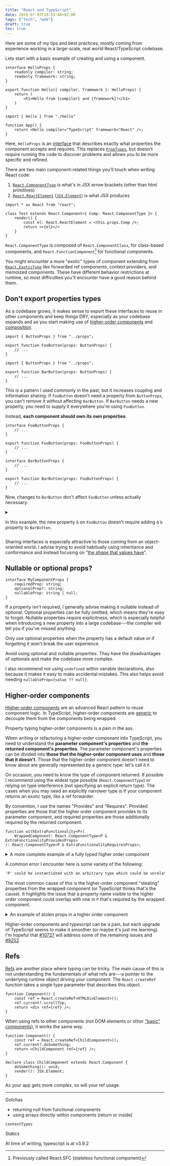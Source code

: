 ```yaml
---
title: "React and TypeScript"
date: 2020-07-03T18:53:48+02:00
tags: ["tech", "web"]
draft: true
toc: true
---
```


Here are some of my tips and best practices, mostly coming from experience working in a large-scale, real world React/TypeScript codebase.

Lets start with a basic example of creating and using a component.

```tsx
interface HelloProps {
    readonly compiler: string;
    readonly framework: string;
}

export function Hello({ compiler, framework }: HelloProps) {
    return (
        <h1>Hello from {compiler} and {framework}!</h1>
    )
}
```

```tsx
import { Hello } from "./hello"

function App() {
    return <Hello compiler="TypeScript" framework="React" />;
}
```

Here, `HelloProps` is an [interface](https://www.typescriptlang.org/docs/handbook/interfaces.html) that describes exactly what properties the component accepts and requires. This replaces [`PropTypes`](https://reactjs.org/docs/typechecking-with-proptypes.html), but doesn't require running the code to discover problems and allows you to be more specific and refined.

There are two main component-related things you'll touch when writing React code:

1. [`React.ComponentType`](https://github.com/DefinitelyTyped/DefinitelyTyped/blob/f0841a3126737ab117add60b2011d7a7c10022eb/types/react/index.d.ts#L82) is what's in JSX arrow brackets (other than html primitives)
2. [`React.ReactElement`](https://github.com/DefinitelyTyped/DefinitelyTyped/blob/f0841a3126737ab117add60b2011d7a7c10022eb/types/react/index.d.ts#L146-L150) ([`JSX.Element`](https://github.com/DefinitelyTyped/DefinitelyTyped/blob/f0841a3126737ab117add60b2011d7a7c10022eb/types/react/index.d.ts#L2942)) is what JSX produces

```tsx
import * as React from "react";

class Test extends React.Component<{ Comp: React.ComponentType }> {
    render() {
        const el: React.ReactElement = <this.props.Comp />;
        return <>{el}</>
    }
}
```

`React.ComponentType` is composed of `React.ComponentClass`, for class-based components, and `React.FunctionComponent`[^1] for functional components.

You might encounter a more "exotic" types of component extending from [`React.ExoticType`](https://github.com/DefinitelyTyped/DefinitelyTyped/blob/f0841a3126737ab117add60b2011d7a7c10022eb/types/react/index.d.ts#L355) like forwarded ref components, context providers, and memoized components. These have different behavior restrictions at runtime, so most difficulties you'll encounter have a good reason behind them.

## Don't export properties types

As a codebase grows, it makes sense to export these interfaces to reuse in other components and keep things DRY, especially as your codebase expands and as you start making use of [higher-order components](https://reactjs.org/docs/higher-order-components.html) and [composition](https://reactjs.org/docs/composition-vs-inheritance.html).

```tsx
import { ButtonProps } from "../props";

export function FooButton(props: ButtonProps) {
    // ...
}
```

```tsx
import { ButtonProps } from "../props";

export function BarButton(props: ButtonProps) {
    // ...
}
```

This is a pattern I used commonly in the past, but it increases coupling and information sharing. If `FooButton` doesn't need a property from `ButtonProps`, you can't remove it without affecting `BarButton`. If `BarButton` needs a new property, you need to supply it everywhere you're using `FooButton`.

Instead, **each component should own its own properties**.

```tsx
interface FooButtonProps {
    // ...
}

export function FooButton(props: FooButtonProps) {
    // ...
}
```

```tsx
interface BarButtonProps {
    // ...
}

export function BarButton(props: FooButtonProps) {
    // ...
}
```

Now, changes to `BarButton` don't affect `FooButton` unless actually necessary.

<details>

<summary>

In this example, the new property `b` on `FooButton` doesn't require adding a `b` property to `BarButton`.

</summary>

```tsx
import * as React from "react";

interface FooButtonProps {
    a: number;
    b: number; // this is a new property
}

declare function FooButton(props: FooButtonProps): React.ReactElement;

interface BarButtonProps {
    a: number;
}

declare function BarButton(props: FooButtonProps): React.ReactElement;

declare const conditional: boolean;

function Test() {
    const Button = conditional ? FooButton : BarButton;
    return <Button a={123} b={456} />;
}
```

[Playground link](https://www.typescriptlang.org/play/?jsx=2&ssl=1&ssc=1&pln=21&pc=2#code/JYWwDg9gTgLgBAKjgQwM5wEoFNkGN4BmUEIcARFDvmQNwBQdwAdjFlAXlnAGIQQBCAVxgwITAArEw6AN504ClAC44TQSABGbeorgaVazdrgB6E3BgALYOhspVWAO5wwUtjACedAL4MAJli4ADbIlHAEgkz4wGI8fEIiYgAUrhDSKrwCwqISUqgAlCrYeDAAdMX4AKJBWCBYLPSMLGwcuFz8oQk5kmmy8orIBupaUPS+dAHBoVwRUTAxTHAdUF3JqelxWYm5vYWYVGUVMNW19TCNkyFhuGKo8DdMfsDzYshBKhp8NchMjbPRsQAKlg7kl8nA5LoHncltlYgBeOAPJ4vJhvOAAfk2q0WKmWOJ0ikoMEEUEWAB4cSh4TIAIwAJgAzN49DSACwAVgAbCyTAA+MZAA)

</details>

Sharing interfaces is especially attractive to those coming from an object-oriented world. I advise trying to avoid habitually using inheritance and conformance and instead focusing on "[the _shape_ that values have](https://www.typescriptlang.org/docs/handbook/interfaces.html)".

## Nullable or optional props?

```tsx
interface MyComponentProps {
    requiredProp: string;
    optionalProp?: string;
    nullableProp: string | null;
}
```

If a property isn't required, I generally advise making it nullable instead of optional. Optional properties can be fully omitted, which means they're easy to forget. Nullable properties require explicitness, which is especially helpful when introducing a new property into a large codebase---the compiler will tell you if you've missed anything.

Only use optional properties when the property has a default value or if forgetting it won't break the user experience.

Avoid using optional and nullable properties. They have the disadvantages of optionals and make the codebase more complex.

I also recommend not using `undefined` within variable declarations, also because it makes it easy to make accidental mistakes. This also helps avoid needing `nullableProp={value ?? null}`.

## Higher-order components

[Higher-order components](https://reactjs.org/docs/higher-order-components.html) are an advanced React pattern to reuse component logic. In TypeScript, higher-order components are [generic](https://www.typescriptlang.org/docs/handbook/generics.html) to decouple them from the components being wrapped.

Property typing higher-order components is a pain in the ass.

When writing or refactoring a higher-order component into TypeScript, you need to understand the **parameter component's properties** and **the returned component's properties**. The parameter component's properties can be divided into **those that the higher-order component uses** and **those that it doesn't**. Those that the higher-order component doesn't need to know about are generally represented by a generic type: let's call it `P`.

On occasion, you need to know the type of component returned. If possible I recommend using the widest type possible (`React.ComponentType`) or relying on type interference (not specifying an explicit return type). The cases when you may need an explicitly narrower type is if your component returns an exotic type, like a ref forwarder.

By convention, I use the names "Provides" and "Requires". Provided properties are those that the higher order component provides to its parameter component, and required properties are those additionally required by the returned component.

```tsx
function withExtraFunctionality<P>(
    WrappedComponent: React.ComponentType<P & ExtraFunctionalityProvidesProps>
): React.ComponentType<P & ExtraFunctionalityRequiresProps>;
```

<details>

<summary>A more complete example of a fully typed higher order component</summary>

```tsx
import * as React from "react";

declare function getDisplayName(component: React.ElementType): string;

interface ExtraFunctionalityProvidesProps {
    a: string;
    b: string;
}

interface ExtraFunctionalityRequiresProps {
    b: string;
    c: string;
}

function withExtraFunctionality<P>(
    WrappedComponent: React.ComponentType<P & ExtraFunctionalityProvidesProps>
): React.ComponentType<P & ExtraFunctionalityRequiresProps> {
    function ExtraFunctionality(
        props: P & ExtraFunctionalityRequiresProps
    ) {
        // shared, internalized logic, e.g.
        const [a] = React.useState("");
        
        return <WrappedComponent a={a} {...props} />;
    }
    ExtraFunctionality.displayName = `withExtraFunctionality(${getDisplayName(WrappedComponent)})`;
    return ExtraFunctionality;
}

declare function BaseComponent(props: { d: string }): React.ReactElement;

// P inferred correctly as { d: string }
const WrappedBaseComponent = withExtraFunctionality(BaseComponent);

<BaseComponent d="d" />;
<WrappedBaseComponent d="d" b="b" c="c" />;
```

[Playground link](https://www.typescriptlang.org/play?#code/JYWwDg9gTgLgBAKjgQwM5wEoFNkGN4BmUEIcARFDvmQNwBQdAJlrgDbKVwECuAdvsAi84AcywwAIsFRh2ATwByyEFgAUuEpF5ZeMAFyYqMAHQBRVlhW6AKnLBYAlAdQwowXiPp13MLFAJ4WHCmAB6uyABifAJCyKzAMHIACsQAbsDMqCkQYOgA3nRwRSjOru6ehcUARqVuHvQAvgw+fgG4QaHhUfwwgrxxCXLYAI7cwJRZxLlwBcVwNXAudRVzuLXljQw8PX1wAO4JABadUJHRvbHxiQA8SQB8qpVFAOqnYPaMAMKaQjr6hngTN9wL8bHYsLc4AAyYJhU7dGL9K7JNIZLCTHKoO50JwA-DGYFaP62eyQmEnM47S6DEZjCbZXJ3GZPLjnXYUhEXJGDR5zOZgKaoAxJaGwrps6mJWnjdEM1AshzMvnFAD0KsWhw4WEYABo4C0oNyAF7auCsCAiYC4PVYYwiYws1ZCFxwADayAAunAALx4kzcVBYADKMGQvlUZDIDnoyqKjuKlBg3ENcGur2Q721hNB8GQ3ryyAaM2MJYFmKLKruMeKTTmHIl3MSxkY0lkyEUyiCvoABgcYMc4ZTEQNEqoACR5MSSVvyJQqVTpzNfH7aXQOBoObvVoqJ5PCetUxtyTZMFjsTjbRFwABCaCw2dXMFUZdyBjycEY6w8cA3BmwgOMf98HMSw-i8NU4BFdwCD8ShGDgDQoEofBWDkFB8g-L8RB-OgNF4F1Fw+W9AwfP4fX2I4D2HZFVGI+8Vz+aMGGuOjSN0D9vTIRgyDgSt6DTN4iLvNj4EYTjuPmTiqh43BONwHi+KAA)

</details>

A common error I encounter here is some variety of the following:

```txt
'P' could be instantiated with an arbitrary type which could be unrelated to…
```

The most common cause of this is the higher-order component "stealing" properties from the wrapped component (or TypeScript thinks that's the cause). It highlights the issue that a property name visible to the higher order component could overlap with one in `P` that's required by the wrapped component.

<details>

<summary>An example of stolen props in a higher order component</summary>

```tsx
import * as React from "react";

interface ExtraFunctionalityProvidesProps {
    a: string;
}

interface ExtraFunctionalityRequiresProps {
    b: string;
    c: string;
}

function withExtraFunctionality<P>(
    WrappedComponent: React.ComponentType<P & ExtraFunctionalityProvidesProps>
): React.ComponentType<P & ExtraFunctionalityRequiresProps> {
    return function ExtraFunctionality(
        props: P & ExtraFunctionalityRequiresProps
    ) {
        // shared, internalized logic, e.g.
        const [a] = React.useState("");
        const { b, ...rest } = props;
        // do something with b
        
        //      ↓ error
        return <WrappedComponent a={a} {...rest} />;
    }
}

declare function BaseComponent(props: { d: string }): React.ReactElement;

// P inferred correctly as { d: string }
const WrappedBaseComponent = withExtraFunctionality(BaseComponent);

<BaseComponent d="d" />;
<WrappedBaseComponent d="d" b="b" c="c" />;
```

[Playground link](https://www.typescriptlang.org/play?#code/JYWwDg9gTgLgBAKjgQwM5wEoFNkGN4BmUEIcARFDvmQNwBQdwAdjFlAXlnAKIAeMUZADEArk3zAITZABtgMAJ4AFYgDdgAEyyoVEMOgDedOCZQAuOKgHMA5vQC+DZq3ace-QaPExJ0uYuwARxFgSh1ifTgjUzgAIwsrKFt6GNwE6yY7Okc6AjEJKTgAd3kACz4BYXyfKVl5BQAeJQA+AApjUwB1QTAwLA0AYRJIJiwWC2w8GAA6IfApMZgAFQU+prgAMndKrwK-et11LXC9VGa6AEoJqhm5kcWVtaVN7c9q3zqArGDQ7V19ZpRDomSgwERQJhwPLeXyvKow2r+BTtGIxMARVAWZ5bCpvBH7L4-ML-VDAuAXIGo0wAempllKyEoGgANHBnGx9gAvfpwGQQGzAXCsrDTGzTMmpKRWOAAbWQAF04ABeTA3aYiVBYADKMGQrFaZDIFxSVLguCl8AMcVZ01tYXg9mVcHRpxNVNpcA0EEsJCwMFKtmKZTiEtMoZMHtRgGTCOBsYhQcNwUHgyENbrIXr9O4LFgoJUGZCOgy26b2x3U5puuCOHJaXAyRlcaF7OAAITQWGzoxYrRd+gsVo06SSmWrV1VU2mk3w3BkWBAi3odA9z2YBDjPPNUEo+BkChQhk9w8DjnNTGl6czGnbmq7iydJX9uPhe0+yJvneGOZgxoYDQ-d65hoSpkBoZBwBW9Bpj0fTXh2gHwMBoHgbEIGxOBuAgbg4GQUAA)

</details>

Higher-order components and typescript can be a pain, but each upgrade of TypeScript seems to make it smoother (or maybe it's just me learning). I'm hopeful that [#10727](https://github.com/microsoft/TypeScript/issues/10727) will address some of the remaining issues and [#9252](https://github.com/microsoft/TypeScript/issues/9252).

## Refs

[Refs](https://reactjs.org/docs/refs-and-the-dom.html) are another place where typing can be tricky. The main cause of this is not understanding the fundamentals of what refs are---a pointer to the underlying runtime object driving your component. The `React.createRef` function takes a single type parameter that describes this object.

```tsx
function Component() {
    const ref = React.createRef<HTMLDivElement>();
    ref.current?.scrollTop;
    return <div ref={ref} />;
}
```

When using refs to other components (not DOM elements or other ["basic" components](https://reactnative.dev/docs/components-and-apis#basic-components)), it works the same way.

```tsx
function Component() {
    const ref = React.createRef<ChildComponent>();
    ref.current?.doSomething;
    return <ChildComponent ref={ref} />;
}

declare class ChildComponent extends React.Component {
    doSomething(): void;
    render(): JSX.Element;
}
```

As your app gets more complex, so will your ref usage.

---

Gotchas

- returning null from functional components
- using arrays directly within components (return or inside)

`contextTypes`

Statics

At time of writing, typescript is at v3.9.2

[^1]: Previously called React.SFC (stateless functional component)
